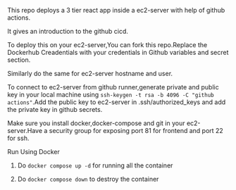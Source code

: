 This repo deploys a 3 tier react app inside a ec2-server with help of github actions.

It gives an introduction to the github cicd.

To deploy this on your ec2-server,You can fork this repo.Replace the Dockerhub Creadentials with your credentials in Github variables and secret section.

Similarly do the same for ec2-server hostname and user.

To connect to ec2-server from github runner,generate private and public key in your local machine using `ssh-keygen -t rsa -b 4096 -C "github actions"`.Add the public key to ec2-server in .ssh/authorized_keys and add the private key in github secrets.

Make sure you install docker,docker-compose and git in your ec2-server.Have a security group for exposing port 81 for frontend and port 22 for ssh.


Run Using Docker

1. Do `docker compose up -d` for running all the container

2. Do `docker compose down` to destroy the container

